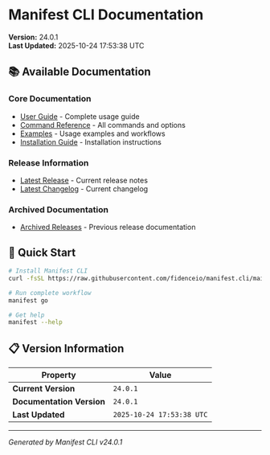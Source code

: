 # Manifest CLI Documentation

**Version:** 24.0.1  
**Last Updated:** 2025-10-24 17:53:38 UTC

## 📚 Available Documentation

### Core Documentation
- [User Guide](USER_GUIDE.md) - Complete usage guide
- [Command Reference](COMMAND_REFERENCE.md) - All commands and options
- [Examples](EXAMPLES.md) - Usage examples and workflows
- [Installation Guide](INSTALLATION.md) - Installation instructions

### Release Information
- [Latest Release](RELEASE_v24.0.1.md) - Current release notes
- [Latest Changelog](CHANGELOG_v24.0.1.md) - Current changelog

### Archived Documentation
- [Archived Releases](zArchive/) - Previous release documentation

## 🚀 Quick Start

```bash
# Install Manifest CLI
curl -fsSL https://raw.githubusercontent.com/fidenceio/manifest.cli/main/install-cli.sh | bash

# Run complete workflow
manifest go

# Get help
manifest --help
```

## 📋 Version Information

| Property | Value |
|----------|-------|
| **Current Version** | `24.0.1` |
| **Documentation Version** | `24.0.1` |
| **Last Updated** | `2025-10-24 17:53:38 UTC` |

---
*Generated by Manifest CLI v24.0.1*

